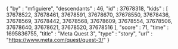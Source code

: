 {
  "by" : "mfiguiere",
  "descendants" : 46,
  "id" : 37678318,
  "kids" : [ 37678522, 37678461, 37678591, 37678670, 37678550, 37678436, 37678569, 37678442, 37678568, 37678609, 37678554, 37678506, 37678640, 37678621, 37678520, 37678516 ],
  "score" : 71,
  "time" : 1695836755,
  "title" : "Meta Quest 3",
  "type" : "story",
  "url" : "https://www.meta.com/quest/quest-3/"
}
